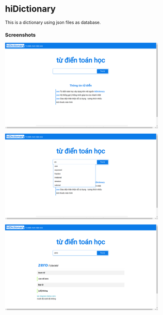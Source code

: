 # hiDictionary
This is a dictionary using json files as database.

### Screenshots

![home](https://raw.githubusercontent.com/vietanhdev/hiDictionary/master/screenshots/1.png)

![quick search](https://raw.githubusercontent.com/vietanhdev/hiDictionary/master/screenshots/2.png)

![search result](https://raw.githubusercontent.com/vietanhdev/hiDictionary/master/screenshots/3.png)
